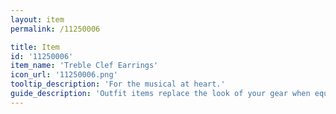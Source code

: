 ```yaml
---
layout: item
permalink: /11250006

title: Item
id: '11250006'
item_name: 'Treble Clef Earrings'
icon_url: '11250006.png'
tooltip_description: 'For the musical at heart.'
guide_description: 'Outfit items replace the look of your gear when equipped.'
---
```

